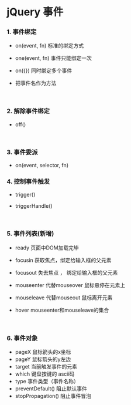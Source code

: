 # jQuery 事件

### 1. 事件绑定

* on(event, fn)  标准的绑定方式

* one(event, fn)  事件只能绑定一次

* on({}) 同时绑定多个事件

* 把事件名作为方法

  ​

### 2. 解除事件绑定

* off()

  ​

### 3. 事件委派

* on(event, selector, fn)



### 4. 控制事件触发

* trigger()

* triggerHandle()

  ​

### 5. 事件列表(新增)

* ready   页面中DOM加载完毕

* focusin   获取焦点，绑定给输入框的父元素

* focusout  失去焦点 ， 绑定给输入框的父元素

* mouseenter   代替mouseover   鼠标悬停在元素上

* mouseleave    代替mouseout   鼠标离开元素

* hover     mouseenter和mouseleave的集合

  ​


### 6. 事件对象

* pageX  鼠标箭头的x坐标
* pageY  鼠标箭头的y左边
* target  当前触发事件的元素
* which  键盘按键的 ascii码
* type   事件类型（事件名称）
* preventDefault()   阻止默认事件
* stopPropagation()  阻止事件冒泡

